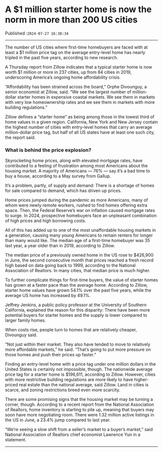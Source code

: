 # A $1 million starter home is now the norm in more than 200 US cities

Published :`2024-07-27 16:38:34`

---

The number of US cities where first-time homebuyers are faced with at least a $1 million price tag on the average entry-level home has nearly tripled in the past five years, according to new research.

A Thursday report from Zillow indicates that a typical starter home is now worth $1 million or more in 237 cities, up from 84 cities in 2019, underscoring America’s ongoing home affordability crisis.

“Affordability has been strained across the board,” Orphe Divounguy, a senior economist at Zillow, said. “We see the largest number of million-dollar starter homes in expensive coastal markets. We see them in markets with very low homeownership rates and we see them in markets with more building regulations.”

Zillow defines a “starter home” as being among those in the lowest third of home values in a given region. California, New York and New Jersey contain the highest number of cities with entry-level homes that carry an average million-dollar price tag, but half of all US states have at least one such city, the report said.

### What is behind the price explosion?

Skyrocketing home prices, along with elevated mortgage rates, have contributed to a feeling of frustration among most Americans about the housing market. A majority of Americans — 76% — say it’s a bad time to buy a house, according to a May survey from Gallup.

It’s a problem, partly, of supply and demand: There is a shortage of homes for sale compared to demand, which has driven up prices.

Home prices jumped during the pandemic as more Americans, many of whom were newly remote workers, rushed to find homes offering extra space. Then, the Federal Reserve’s war on inflation caused mortgage rates to surge. In 2024, prospective homebuyers face an unpleasant combination of high prices and high borrowing costs.

All of this has added up to one of the most unaffordable housing markets in a generation, causing many young Americans to remain renters for longer than many would like. The median age of a first-time homebuyer was 35 last year, a year older than in 2019, according to Zillow.

The median price of a previously owned home in the US rose to $426,900 in June, the second consecutive month that prices reached a fresh record high based on data going back to 1999, according to the National Association of Realtors. In many cities, that median price is much higher.

To further complicate things for first-time buyers, the value of starter homes has grown at a faster pace than the average home. According to Zillow, starter home values have grown 54.1% over the past five years, while the average US home has increased by 49.1%.

Jeffrey Jenkins, a public policy professor at the University of Southern California, explained the reason for this disparity: There have been more potential buyers for starter homes and the supply is lower compared to larger family homes.

When costs rise, people turn to homes that are relatively cheaper, Divounguy said.

“Not just within their market. They also have tended to move to relatively more affordable markets,” he said. “That’s going to put more pressure on those homes and push their prices up faster.”

Finding an entry-level home with a price tag under one million dollars in the United States is certainly not impossible, though. The nationwide average price tag for a starter home is $196,611, according to Zillow. However, cities with more restrictive building regulations are more likely to have higher-priced real estate than the national average, said Zillow. Land in cities is scarce, and zoning restrictions breed even more scarcity.

There are some promising signs that the housing market may be turning a corner, though. According to a recent report from the National Association of Realtors, home inventory is starting to pile up, meaning that buyers may soon have more negotiating room. There were 1.32 million active listings in the US in June, a 23.4% jump compared to last year.

“We’re seeing a slow shift from a seller’s market to a buyer’s market,” said National Association of Realtors chief economist Lawrence Yun in a statement.

---

